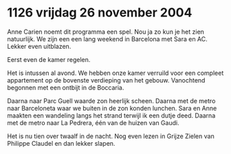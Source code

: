 # 1126 vrijdag 26 november 2004
Anne Carien noemt dit programma een spel. Nou ja zo kun je het zien natuurlijk. We zijn een een lang weekend in Barcelona met Sara en AC. Lekker even uitblazen.

Eerst even de kamer regelen.

Het is intussen al avond. We hebben onze kamer verruild voor een compleet appartement op de bovenste verdieping van het gebouw. Vanochtend begonnen met een ontbijt in de Boccaria.

Daarna naar Parc Guell waarde zon heerlijk scheen. Daarna met de metro naar Barceloneta waar we buiten in de zon konden lunchen. Sara en Anne maakten een wandeling langs het strand terwijl ik een dutje deed. Daarna met de metro naar La Pedrera, één van de huizen van Gaudi.

Het is nu tien over twaalf in de nacht. Nog even lezen in Grijze Zielen van Philippe Claudel en dan lekker slapen.